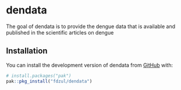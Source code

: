 
<!-- README.md is generated from README.Rmd. Please edit that file -->

# dendata

<!-- badges: start -->
<!-- badges: end -->

The goal of dendata is to provide the dengue data that is available and
published in the scientific articles on dengue

## Installation

You can install the development version of dendata from
[GitHub](https://github.com/) with:

``` r
# install.packages("pak")
pak::pkg_install("fdzul/dendata")
```
